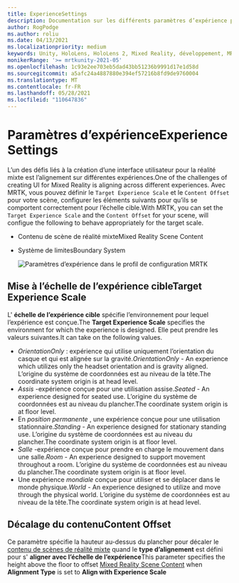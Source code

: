 ```yaml
---
title: ExperienceSettings
description: Documentation sur les différents paramètres d’expérience pour MRTK
author: RogPodge
ms.author: roliu
ms.date: 04/13/2021
ms.localizationpriority: medium
keywords: Unity, HoloLens, HoloLens 2, Mixed Reality, développement, MRTK
monikerRange: '>= mrtkunity-2021-05'
ms.openlocfilehash: 1c93e2ee703eb5dad43bb51236b9991d17e1d58d
ms.sourcegitcommit: a5afc24a4887880e394ef57216b8fd9de9760004
ms.translationtype: MT
ms.contentlocale: fr-FR
ms.lasthandoff: 05/28/2021
ms.locfileid: "110647836"
---
```

# <a name="experience-settings"></a><span data-ttu-id="dd75e-104">Paramètres d’expérience</span><span class="sxs-lookup"><span data-stu-id="dd75e-104">Experience Settings</span></span>

<span data-ttu-id="dd75e-105">L’un des défis liés à la création d’une interface utilisateur pour la réalité mixte est l’alignement sur différentes expériences.</span><span class="sxs-lookup"><span data-stu-id="dd75e-105">One of the challenges of creating UI for Mixed Reality is aligning across different experiences.</span></span> <span data-ttu-id="dd75e-106">Avec MRTK, vous pouvez définir le `Target Experience Scale` et le `Content Offset` pour votre scène, configurer les éléments suivants pour qu’ils se comportent correctement pour l’échelle cible.</span><span class="sxs-lookup"><span data-stu-id="dd75e-106">With MRTK, you can set the `Target Experience Scale` and the `Content Offset` for your scene, will configue the following to behave appropriately for the target scale.</span></span>

- <span data-ttu-id="dd75e-107">Contenu de scène de réalité mixte</span><span class="sxs-lookup"><span data-stu-id="dd75e-107">Mixed Reality Scene Content</span></span>
- <span data-ttu-id="dd75e-108">Système de limites</span><span class="sxs-lookup"><span data-stu-id="dd75e-108">Boundary System</span></span>

  ![Paramètres d’expérience dans le profil de configuration MRTK](../images/experience-settings/ExperienceSettings.png)

## <a name="target-experience-scale"></a><span data-ttu-id="dd75e-110">Mise à l’échelle de l’expérience cible</span><span class="sxs-lookup"><span data-stu-id="dd75e-110">Target Experience Scale</span></span>

<span data-ttu-id="dd75e-111">L' **échelle de l’expérience cible** spécifie l’environnement pour lequel l’expérience est conçue.</span><span class="sxs-lookup"><span data-stu-id="dd75e-111">The **Target Experience Scale** specifies the environment for which the experience is designed.</span></span> <span data-ttu-id="dd75e-112">Elle peut prendre les valeurs suivantes.</span><span class="sxs-lookup"><span data-stu-id="dd75e-112">It can take on the following values.</span></span>

* <span data-ttu-id="dd75e-113">*OrientationOnly* : expérience qui utilise uniquement l’orientation du casque et qui est alignée sur la gravité.</span><span class="sxs-lookup"><span data-stu-id="dd75e-113">*OrientationOnly* - An experience which utilizes only the headset orientation and is gravity aligned.</span></span> <span data-ttu-id="dd75e-114">L’origine du système de coordonnées est au niveau de la tête.</span><span class="sxs-lookup"><span data-stu-id="dd75e-114">The coordinate system origin is at head level.</span></span>
* <span data-ttu-id="dd75e-115">*Assis* -expérience conçue pour une utilisation assise.</span><span class="sxs-lookup"><span data-stu-id="dd75e-115">*Seated* - An experience designed for seated use.</span></span> <span data-ttu-id="dd75e-116">L’origine du système de coordonnées est au niveau du plancher.</span><span class="sxs-lookup"><span data-stu-id="dd75e-116">The coordinate system origin is at floor level.</span></span>
* <span data-ttu-id="dd75e-117">En *position permanente* , une expérience conçue pour une utilisation stationnaire.</span><span class="sxs-lookup"><span data-stu-id="dd75e-117">*Standing* - An experience designed for stationary standing use.</span></span> <span data-ttu-id="dd75e-118">L’origine du système de coordonnées est au niveau du plancher.</span><span class="sxs-lookup"><span data-stu-id="dd75e-118">The coordinate system origin is at floor level.</span></span>
* <span data-ttu-id="dd75e-119">*Salle* -expérience conçue pour prendre en charge le mouvement dans une salle.</span><span class="sxs-lookup"><span data-stu-id="dd75e-119">*Room* - An experience designed to support movement throughout a room.</span></span> <span data-ttu-id="dd75e-120">L’origine du système de coordonnées est au niveau du plancher.</span><span class="sxs-lookup"><span data-stu-id="dd75e-120">The coordinate system origin is at floor level.</span></span>
* <span data-ttu-id="dd75e-121">Une expérience *mondiale* conçue pour utiliser et se déplacer dans le monde physique.</span><span class="sxs-lookup"><span data-stu-id="dd75e-121">*World* - An experience designed to utilize and move through the physical world.</span></span> <span data-ttu-id="dd75e-122">L’origine du système de coordonnées est au niveau de la tête.</span><span class="sxs-lookup"><span data-stu-id="dd75e-122">The coordinate system origin is at head level.</span></span>

## <a name="content-offset"></a><span data-ttu-id="dd75e-123">Décalage du contenu</span><span class="sxs-lookup"><span data-stu-id="dd75e-123">Content Offset</span></span>

<span data-ttu-id="dd75e-124">Ce paramètre spécifie la hauteur au-dessus du plancher pour décaler le [contenu de scènes de réalité mixte](scene-content.md) quand le **type d’alignement** est défini pour s' **aligner avec l’échelle de l’expérience**</span><span class="sxs-lookup"><span data-stu-id="dd75e-124">This parameter specifies the height above the floor to offset [Mixed Reality Scene Content](scene-content.md) when **Alignment Type** is set to **Align with Experience Scale**</span></span>